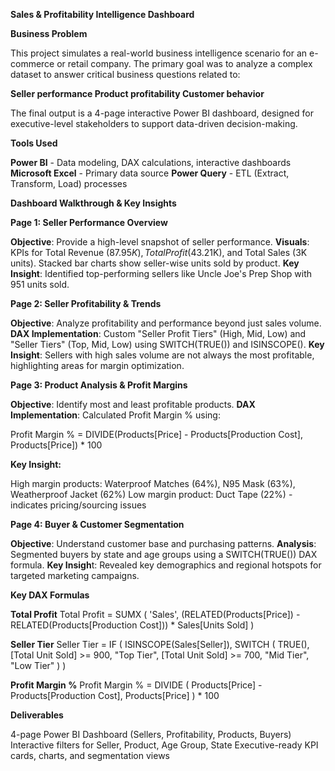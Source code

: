 **Sales & Profitability Intelligence Dashboard**

**Business Problem**

This project simulates a real-world business intelligence scenario for an e-commerce or retail company. The primary goal was to analyze a complex dataset to answer critical business questions related to:

**Seller performance
Product profitability
Customer behavior**

The final output is a 4-page interactive Power BI dashboard, designed for executive-level stakeholders to support data-driven decision-making.

**Tools Used**

**Power BI** - Data modeling, DAX calculations, interactive dashboards
**Microsoft Excel** - Primary data source
**Power Query** - ETL (Extract, Transform, Load) processes

**Dashboard Walkthrough & Key Insights**

**Page 1: Seller Performance Overview**

**Objective**: Provide a high-level snapshot of seller performance.
**Visuals**: KPIs for Total Revenue ($87.95K), Total Profit ($43.21K), and Total Sales (3K units). Stacked bar charts show seller-wise units sold by product.
**Key Insight**: Identified top-performing sellers like Uncle Joe's Prep Shop with 951 units sold.

**Page 2: Seller Profitability & Trends**

**Objective**: Analyze profitability and performance beyond just sales volume.
**DAX Implementation**: Custom "Seller Profit Tiers" (High, Mid, Low) and "Seller Tiers" (Top, Mid, Low) using SWITCH(TRUE()) and ISINSCOPE().
**Key Insight**: Sellers with high sales volume are not always the most profitable, highlighting areas for margin optimization.

**Page 3: Product Analysis & Profit Margins**

**Objective**: Identify most and least profitable products.
**DAX Implementation**: Calculated Profit Margin % using:

Profit Margin % = DIVIDE(Products[Price] - Products[Production Cost], Products[Price]) * 100

**Key Insight:**

High margin products: Waterproof Matches (64%), N95 Mask (63%), Weatherproof Jacket (62%)
Low margin product: Duct Tape (22%) - indicates pricing/sourcing issues

**Page 4: Buyer & Customer Segmentation**

**Objective**: Understand customer base and purchasing patterns.
**Analysis**: Segmented buyers by state and age groups using a SWITCH(TRUE()) DAX formula.
**Key Insigh**t: Revealed key demographics and regional hotspots for targeted marketing campaigns.

**Key DAX Formulas**

**Total Profit**
Total Profit =
SUMX (
    'Sales',
    (RELATED(Products[Price]) - RELATED(Products[Production Cost]))
    * Sales[Units Sold]
)

**Seller Tier**
Seller Tier =
IF (
    ISINSCOPE(Sales[Seller]),
    SWITCH (
        TRUE(),
        [Total Unit Sold] >= 900, "Top Tier",
        [Total Unit Sold] >= 700, "Mid Tier",
        "Low Tier"
    )
)

**Profit Margin %**
Profit Margin % =
DIVIDE (
    Products[Price] - Products[Production Cost],
    Products[Price]
) * 100

**Deliverables**

4-page Power BI Dashboard (Sellers, Profitability, Products, Buyers)
Interactive filters for Seller, Product, Age Group, State
Executive-ready KPI cards, charts, and segmentation views
